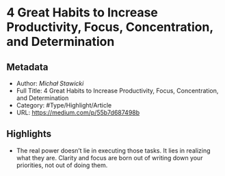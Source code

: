 # 4 Great Habits to Increase Productivity, Focus, Concentration, and Determination

## Metadata

* Author: *Michał Stawicki*
* Full Title: 4 Great Habits to Increase Productivity, Focus, Concentration, and Determination
* Category: #Type/Highlight/Article
* URL: https://medium.com/p/55b7d687498b

## Highlights

* The real power doesn’t lie in executing those tasks. It lies in realizing what they are. Clarity and focus are born out of writing down your priorities, not out of doing them.
